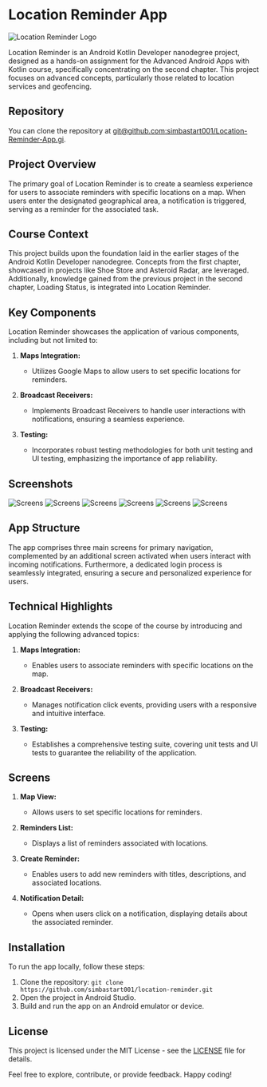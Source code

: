 # Location Reminder App
![Location Reminder Logo](app/src/main/res/drawable/loc1.png)

Location Reminder is an Android Kotlin Developer nanodegree project, designed as a hands-on assignment for the Advanced Android Apps with Kotlin course, specifically concentrating on the second chapter. This project focuses on advanced concepts, particularly those related to location services and geofencing.

## Repository
You can clone the repository at [git@github.com:simbastart001/Location-Reminder-App.gi](https://github.com/simbastart001/Location-Reminder-App.git).

## Project Overview
The primary goal of Location Reminder is to create a seamless experience for users to associate reminders with specific locations on a map. When users enter the designated geographical area, a notification is triggered, serving as a reminder for the associated task.

## Course Context
This project builds upon the foundation laid in the earlier stages of the Android Kotlin Developer nanodegree. Concepts from the first chapter, showcased in projects like Shoe Store and Asteroid Radar, are leveraged. Additionally, knowledge gained from the previous project in the second chapter, Loading Status, is integrated into Location Reminder.

## Key Components
Location Reminder showcases the application of various components, including but not limited to:

1. **Maps Integration:**
   - Utilizes Google Maps to allow users to set specific locations for reminders.

2. **Broadcast Receivers:**
   - Implements Broadcast Receivers to handle user interactions with notifications, ensuring a seamless experience.

3. **Testing:**
   - Incorporates robust testing methodologies for both unit testing and UI testing, emphasizing the importance of app reliability.

## Screenshots
![Screens](app/src/main/res/drawable/screenshots/loc_reminder_app%20(1).png)
![Screens](app/src/main/res/drawable/screenshots/loc_reminder_app%20(3).png)
![Screens](app/src/main/res/drawable/screenshots/loc_reminder_app%20(6).png)
![Screens](app/src/main/res/drawable/screenshots/loc_reminder_app%20(4).png)
![Screens](app/src/main/res/drawable/screenshots/loc_reminder_app%20(2).png)
![Screens](app/src/main/res/drawable/screenshots/loc_reminder_app%20(5).png)

## App Structure
The app comprises three main screens for primary navigation, complemented by an additional screen activated when users interact with incoming notifications. Furthermore, a dedicated login process is seamlessly integrated, ensuring a secure and personalized experience for users.

## Technical Highlights
Location Reminder extends the scope of the course by introducing and applying the following advanced topics:

1. **Maps Integration:**
   - Enables users to associate reminders with specific locations on the map.

2. **Broadcast Receivers:**
   - Manages notification click events, providing users with a responsive and intuitive interface.

3. **Testing:**
   - Establishes a comprehensive testing suite, covering unit tests and UI tests to guarantee the reliability of the application.

## Screens
1. **Map View:**
   - Allows users to set specific locations for reminders.

2. **Reminders List:**
   - Displays a list of reminders associated with locations.

3. **Create Reminder:**
   - Enables users to add new reminders with titles, descriptions, and associated locations.

4. **Notification Detail:**
   - Opens when users click on a notification, displaying details about the associated reminder.

## Installation
To run the app locally, follow these steps:
1. Clone the repository: `git clone https://github.com/simbastart001/location-reminder.git`
2. Open the project in Android Studio.
3. Build and run the app on an Android emulator or device.

## License
This project is licensed under the MIT License - see the [LICENSE](LICENSE) file for details.

Feel free to explore, contribute, or provide feedback. Happy coding!
